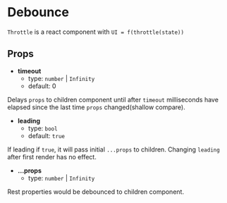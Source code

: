 # Debounce

`Throttle` is a react component with `UI = f(throttle(state))`


## Props

- **timeout**
  - type: `number` | `Infinity`
  - default: 0

Delays `props` to children component until after `timeout` milliseconds have elapsed since the last time `props` changed(shallow compare).

- **leading**
  - type: `bool`
  - default: `true`

If leading if `true`, it will pass initial `...props` to children. Changing `leading` after first render has no effect.

- **...props**
  - type: `number` | `Infinity`

Rest properties would be debounced to children component.  